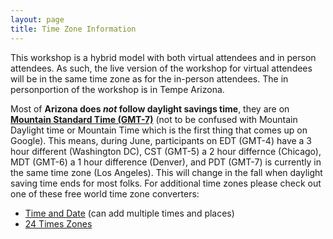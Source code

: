 ```yaml
---
layout: page
title: Time Zone Information
---
```


This workshop is a hybrid model with both virtual attendees and in person attendees. As such, the live version of the workshop for virtual attendees will be in the same time zone as for the in-person attendees. The in personportion of the workshop is in Tempe Arizona.

Most of **Arizona does _not_ follow daylight savings time**, they are on <u>**Mountain Standard Time (GMT-7)**</u> (not to be confused with Mountain Daylight time or Mountain Time which is the first thing that comes up on Google). This means, during June, participants on EDT (GMT-4) have a 3 hour different (Washington DC), CST (GMT-5) a 2 hour differnce (Chicago), MDT (GMT-6) a 1 hour difference (Denver), and PDT (GMT-7) is currently in the same time zone (Los Angeles). This will change in the fall when daylight saving time ends for most folks. For additional time zones please check out one of these free world time zone converters:
* [Time and Date](https://www.timeanddate.com/worldclock/converter.html?iso=20220617T163000) (can add multiple times and places)
* [24 Times Zones](https://24timezones.com/difference)
